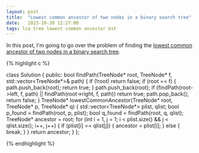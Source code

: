 ```yaml
---
layout: post
title:  "Lowest common ancestor of two nodes in a binary search tree"
date:   2023-10-30 12:27:00
tags: lca tree lowest common ancestor bst
---
```


In this post, I'm going to go over the problem of finding the [lowest common ancestor of two nodes in a binary search tree](https://leetcode.com/problems/lowest-common-ancestor-of-a-binary-search-tree/submissions/1064547250/). 

{% highlight c %}

class Solution {
public:
    bool findPath(TreeNode* root, TreeNode* f, std::vector<TreeNode*>& path) {
        if (!root) return false;
        if (root == f) {
            path.push_back(root);
            return true;
        }
        path.push_back(root);
        if (findPath(root->left, f, path) || findPath(root->right, f, path)) return true;
        path.pop_back();
        return false;
    }
    TreeNode* lowestCommonAncestor(TreeNode* root, TreeNode* p, TreeNode* q) {
        std::vector<TreeNode*> plist, qlist;
        bool p_found = findPath(root, p, plist);
        bool q_found = findPath(root, q, qlist);
        TreeNode* ancestor = root;
        for (int i = 1, j = 1; i < plist.size() && j < qlist.size(); i++, j++) {
            if (plist[i] == qlist[j]) {
                ancestor = plist[i];
            } else {
                break;
            }
        }
        return ancestor;
     }
};

{% endhighlight %}
